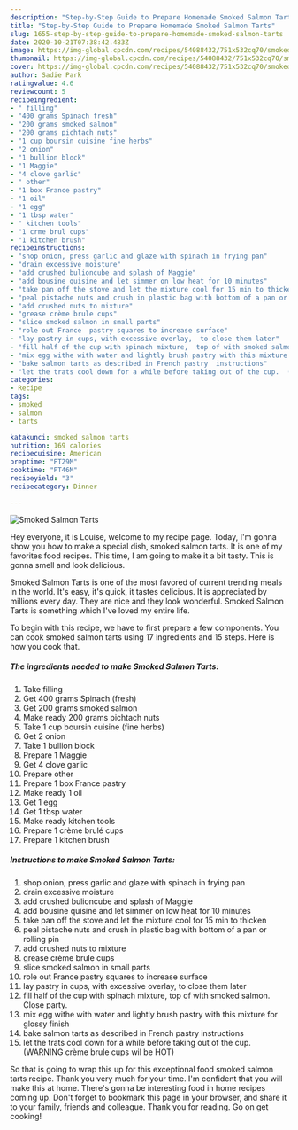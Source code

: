 ```yaml
---
description: "Step-by-Step Guide to Prepare Homemade Smoked Salmon Tarts"
title: "Step-by-Step Guide to Prepare Homemade Smoked Salmon Tarts"
slug: 1655-step-by-step-guide-to-prepare-homemade-smoked-salmon-tarts
date: 2020-10-21T07:38:42.483Z
image: https://img-global.cpcdn.com/recipes/54088432/751x532cq70/smoked-salmon-tarts-recipe-main-photo.jpg
thumbnail: https://img-global.cpcdn.com/recipes/54088432/751x532cq70/smoked-salmon-tarts-recipe-main-photo.jpg
cover: https://img-global.cpcdn.com/recipes/54088432/751x532cq70/smoked-salmon-tarts-recipe-main-photo.jpg
author: Sadie Park
ratingvalue: 4.6
reviewcount: 5
recipeingredient:
- " filling"
- "400 grams Spinach fresh"
- "200 grams smoked salmon"
- "200 grams pichtach nuts"
- "1 cup boursin cuisine fine herbs"
- "2 onion"
- "1 bullion block"
- "1 Maggie"
- "4 clove garlic"
- " other"
- "1 box France pastry"
- "1 oil"
- "1 egg"
- "1 tbsp water"
- " kitchen tools"
- "1 crme brul cups"
- "1 kitchen brush"
recipeinstructions:
- "shop onion, press garlic and glaze with spinach in frying pan"
- "drain excessive moisture"
- "add crushed bulioncube and splash of Maggie"
- "add bousine quisine and let simmer on low heat for 10 minutes"
- "take pan off the stove and let the mixture cool for 15 min to thicken"
- "peal pistache nuts and crush in plastic bag with bottom of a pan or rolling pin"
- "add crushed nuts to mixture"
- "grease crème brule cups"
- "slice smoked salmon in small parts"
- "role out France  pastry squares to increase surface"
- "lay pastry in cups, with excessive overlay,  to close them later"
- "fill half of the cup with spinach mixture,  top of with smoked salmon.  Close party."
- "mix egg withe with water and lightly brush pastry with this mixture for glossy finish"
- "bake salmon tarts as described in French pastry  instructions"
- "let the trats cool down for a while before taking out of the cup.  (WARNING crème brule cups wil be HOT)"
categories:
- Recipe
tags:
- smoked
- salmon
- tarts

katakunci: smoked salmon tarts 
nutrition: 169 calories
recipecuisine: American
preptime: "PT29M"
cooktime: "PT46M"
recipeyield: "3"
recipecategory: Dinner

---
```



![Smoked Salmon Tarts](https://img-global.cpcdn.com/recipes/54088432/751x532cq70/smoked-salmon-tarts-recipe-main-photo.jpg)

Hey everyone, it is Louise, welcome to my recipe page. Today, I'm gonna show you how to make a special dish, smoked salmon tarts. It is one of my favorites food recipes. This time, I am going to make it a bit tasty. This is gonna smell and look delicious.



Smoked Salmon Tarts is one of the most favored of current trending meals in the world. It's easy, it's quick, it tastes delicious. It is appreciated by millions every day. They are nice and they look wonderful. Smoked Salmon Tarts is something which I've loved my entire life.


To begin with this recipe, we have to first prepare a few components. You can cook smoked salmon tarts using 17 ingredients and 15 steps. Here is how you cook that.

<!--inarticleads1-->

##### The ingredients needed to make Smoked Salmon Tarts:

1. Take  filling
1. Get 400 grams Spinach (fresh)
1. Get 200 grams smoked salmon
1. Make ready 200 grams pichtach nuts
1. Take 1 cup boursin cuisine (fine herbs)
1. Get 2 onion
1. Take 1 bullion block
1. Prepare 1 Maggie
1. Get 4 clove garlic
1. Prepare  other
1. Prepare 1 box France pastry
1. Make ready 1 oil
1. Get 1 egg
1. Get 1 tbsp water
1. Make ready  kitchen tools
1. Prepare 1 crème brulé cups
1. Prepare 1 kitchen brush




<!--inarticleads2-->

##### Instructions to make Smoked Salmon Tarts:

1. shop onion, press garlic and glaze with spinach in frying pan
1. drain excessive moisture
1. add crushed bulioncube and splash of Maggie
1. add bousine quisine and let simmer on low heat for 10 minutes
1. take pan off the stove and let the mixture cool for 15 min to thicken
1. peal pistache nuts and crush in plastic bag with bottom of a pan or rolling pin
1. add crushed nuts to mixture
1. grease crème brule cups
1. slice smoked salmon in small parts
1. role out France  pastry squares to increase surface
1. lay pastry in cups, with excessive overlay,  to close them later
1. fill half of the cup with spinach mixture,  top of with smoked salmon.  Close party.
1. mix egg withe with water and lightly brush pastry with this mixture for glossy finish
1. bake salmon tarts as described in French pastry  instructions
1. let the trats cool down for a while before taking out of the cup.  (WARNING crème brule cups wil be HOT)




So that is going to wrap this up for this exceptional food smoked salmon tarts recipe. Thank you very much for your time. I'm confident that you will make this at home. There's gonna be interesting food in home recipes coming up. Don't forget to bookmark this page in your browser, and share it to your family, friends and colleague. Thank you for reading. Go on get cooking!
